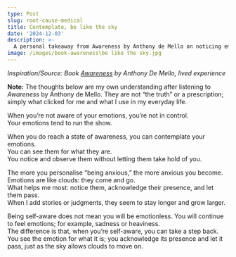 ```yaml
---
type: Post
slug: root-cause-medical
title: Contemplate, be like the sky
date: '2024-12-03'
description: >-
  A personal takeaway from Awareness by Anthony de Mello on noticing emotions without being dragged by them.
image: /images/book-awareness\be like the sky.jpg
---
```



*Inspiration/Source: Book <a href="https://www.goodreads.com/book/show/48528524-awareness" target="_blank" rel="noopener">Awareness</a> by Anthony De Mello, lived experience* 


**Note:** The thoughts below are my own understanding after listening to *Awareness* by Anthony de Mello. 
They are not “the truth” or a prescription; simply what clicked for me and what I use in my everyday life.

When you’re not aware of your emotions, you’re not in control.  
Your emotions tend to run the show.

When you do reach a state of awareness, you can contemplate your emotions.  
You can see them for what they are.  
You notice and observe them without letting them take hold of you.

The more you personalise “being anxious,” the more anxious you become.  
Emotions are like clouds: they come and go.  
What helps me most: notice them, acknowledge their presence, and let them pass.  
When I add stories or judgments, they seem to stay longer and grow larger.

Being self-aware does not mean you will be emotionless. You will continue to feel emotions; for example, sadness or heaviness.  
The difference is that, when you’re self-aware, you can take a step back. You see the emotion for what it is; you acknowledge its presence and let it pass, just as the sky allows clouds to move on.
